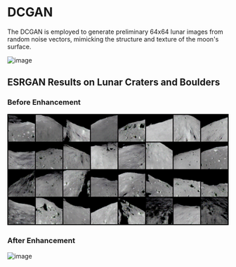 # DCGAN
The DCGAN is employed to generate preliminary 64x64 lunar images from random noise vectors, mimicking the structure and texture of the moon's surface. 

![image](https://github.com/user-attachments/assets/ca0cc57e-6af0-4e70-a17e-4065538de4b5)

## ESRGAN Results on Lunar Craters and Boulders

### Before Enhancement
![image](https://github.com/AlgoAlchemist04/DCGAN/blob/esrgan/epoch_63.png)

### After Enhancement
![image]()

